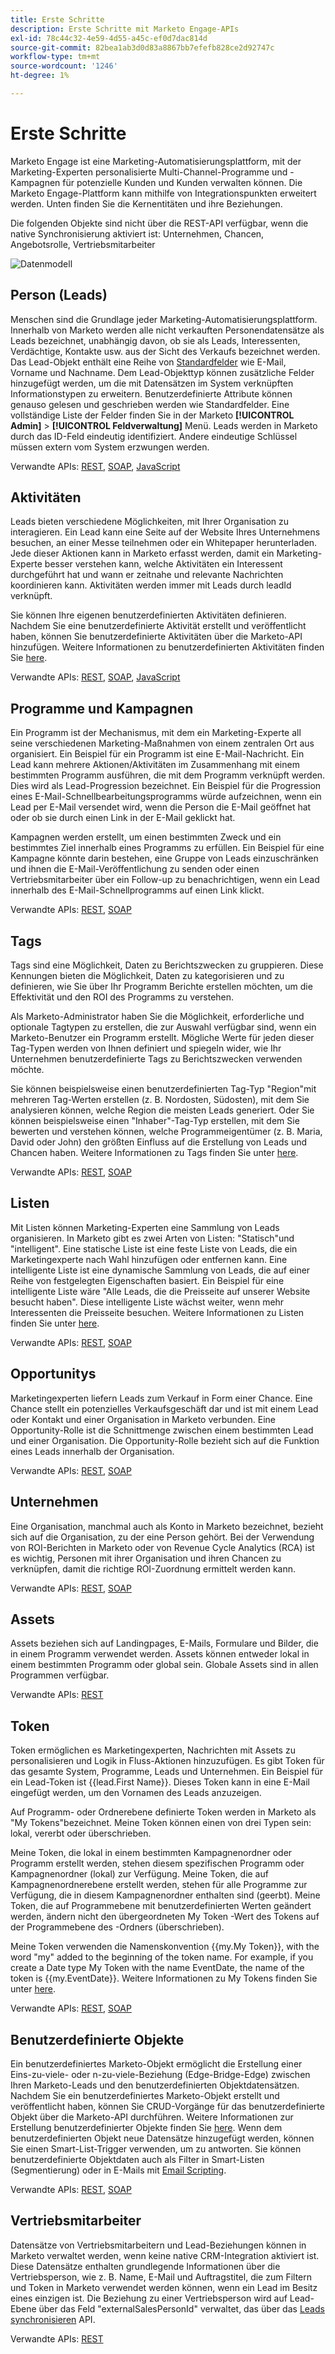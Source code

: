 ```yaml
---
title: Erste Schritte
description: Erste Schritte mit Marketo Engage-APIs
exl-id: 78c44c32-4e59-4d55-a45c-ef0d7dac814d
source-git-commit: 82bea1ab3d0d83a8867bb7efefb828ce2d92747c
workflow-type: tm+mt
source-wordcount: '1246'
ht-degree: 1%

---
```


# Erste Schritte

Marketo Engage ist eine Marketing-Automatisierungsplattform, mit der Marketing-Experten personalisierte Multi-Channel-Programme und -Kampagnen für potenzielle Kunden und Kunden verwalten können. Die Marketo Engage-Plattform kann mithilfe von Integrationspunkten erweitert werden. Unten finden Sie die Kernentitäten und ihre Beziehungen.

Die folgenden Objekte sind nicht über die REST-API verfügbar, wenn die native Synchronisierung aktiviert ist: Unternehmen, Chancen, Angebotsrolle, Vertriebsmitarbeiter

![Datenmodell](assets/data_model.png)

## Person (Leads)

Menschen sind die Grundlage jeder Marketing-Automatisierungsplattform. Innerhalb von Marketo werden alle nicht verkauften Personendatensätze als Leads bezeichnet, unabhängig davon, ob sie als Leads, Interessenten, Verdächtige, Kontakte usw. aus der Sicht des Verkaufs bezeichnet werden. Das Lead-Objekt enthält eine Reihe von [Standardfelder](https://developer.adobe.com/marketo-apis/api/mapi/#tag/Leads/operation/getLeadFieldsUsingGET) wie E-Mail, Vorname und Nachname. Dem Lead-Objekttyp können zusätzliche Felder hinzugefügt werden, um die mit Datensätzen im System verknüpften Informationstypen zu erweitern. Benutzerdefinierte Attribute können genauso gelesen und geschrieben werden wie Standardfelder. Eine vollständige Liste der Felder finden Sie in der Marketo **[!UICONTROL Admin]** > **[!UICONTROL Feldverwaltung]** Menü. Leads werden in Marketo durch das ID-Feld eindeutig identifiziert. Andere eindeutige Schlüssel müssen extern vom System erzwungen werden.

Verwandte APIs: [REST](https://developer.adobe.com/marketo-apis/api/mapi/#tag/Leads), [SOAP](soap-api/leads.md), [JavaScript](javascript-api/lead-tracking.md#lead-tracking-api)

## Aktivitäten

Leads bieten verschiedene Möglichkeiten, mit Ihrer Organisation zu interagieren. Ein Lead kann eine Seite auf der Website Ihres Unternehmens besuchen, an einer Messe teilnehmen oder ein Whitepaper herunterladen. Jede dieser Aktionen kann in Marketo erfasst werden, damit ein Marketing-Experte besser verstehen kann, welche Aktivitäten ein Interessent durchgeführt hat und wann er zeitnahe und relevante Nachrichten koordinieren kann. Aktivitäten werden immer mit Leads durch leadId verknüpft.

Sie können Ihre eigenen benutzerdefinierten Aktivitäten definieren. Nachdem Sie eine benutzerdefinierte Aktivität erstellt und veröffentlicht haben, können Sie benutzerdefinierte Aktivitäten über die Marketo-API hinzufügen. Weitere Informationen zu benutzerdefinierten Aktivitäten finden Sie [here](https://experienceleague.adobe.com/en/docs/marketo/using/product-docs/administration/marketo-custom-activities/understanding-custom-activities).

Verwandte APIs: [REST](https://developer.adobe.com/marketo-apis/api/mapi/#tag/Activities), [SOAP](soap-api/activities.md), [JavaScript](javascript-api/lead-tracking.md#munchkin-behavior)

## Programme und Kampagnen

Ein Programm ist der Mechanismus, mit dem ein Marketing-Experte all seine verschiedenen Marketing-Maßnahmen von einem zentralen Ort aus organisiert. Ein Beispiel für ein Programm ist eine E-Mail-Nachricht. Ein Lead kann mehrere Aktionen/Aktivitäten im Zusammenhang mit einem bestimmten Programm ausführen, die mit dem Programm verknüpft werden. Dies wird als Lead-Progression bezeichnet. Ein Beispiel für die Progression eines E-Mail-Schnellbearbeitungsprogramms würde aufzeichnen, wenn ein Lead per E-Mail versendet wird, wenn die Person die E-Mail geöffnet hat oder ob sie durch einen Link in der E-Mail geklickt hat.

Kampagnen werden erstellt, um einen bestimmten Zweck und ein bestimmtes Ziel innerhalb eines Programms zu erfüllen. Ein Beispiel für eine Kampagne könnte darin bestehen, eine Gruppe von Leads einzuschränken und ihnen die E-Mail-Veröffentlichung zu senden oder einen Vertriebsmitarbeiter über ein Follow-up zu benachrichtigen, wenn ein Lead innerhalb des E-Mail-Schnellprogramms auf einen Link klickt.

Verwandte APIs: [REST](https://developer.adobe.com/marketo-apis/api/mapi/#tag/Campaigns), [SOAP](soap-api/getcampaignsforsource.md)

## Tags

Tags sind eine Möglichkeit, Daten zu Berichtszwecken zu gruppieren. Diese Kennungen bieten die Möglichkeit, Daten zu kategorisieren und zu definieren, wie Sie über Ihr Programm Berichte erstellen möchten, um die Effektivität und den ROI des Programms zu verstehen.

Als Marketo-Administrator haben Sie die Möglichkeit, erforderliche und optionale Tagtypen zu erstellen, die zur Auswahl verfügbar sind, wenn ein Marketo-Benutzer ein Programm erstellt. Mögliche Werte für jeden dieser Tag-Typen werden von Ihnen definiert und spiegeln wider, wie Ihr Unternehmen benutzerdefinierte Tags zu Berichtszwecken verwenden möchte.

Sie können beispielsweise einen benutzerdefinierten Tag-Typ &quot;Region&quot;mit mehreren Tag-Werten erstellen (z. B. Nordosten, Südosten), mit dem Sie analysieren können, welche Region die meisten Leads generiert. Oder Sie können beispielsweise einen &quot;Inhaber&quot;-Tag-Typ erstellen, mit dem Sie bewerten und verstehen können, welche Programmeigentümer (z. B. Maria, David oder John) den größten Einfluss auf die Erstellung von Leads und Chancen haben. Weitere Informationen zu Tags finden Sie unter [here](https://experienceleague.adobe.com/en/docs/marketo/using/product-docs/core-marketo-concepts/programs/working-with-programs/understanding-tags).

Verwandte APIs: [REST](https://developer.adobe.com/marketo-apis/api/asset/), [SOAP](soap-api/gettags.md)

## Listen

Mit Listen können Marketing-Experten eine Sammlung von Leads organisieren. In Marketo gibt es zwei Arten von Listen: &quot;Statisch&quot;und &quot;intelligent&quot;. Eine statische Liste ist eine feste Liste von Leads, die ein Marketingexperte nach Wahl hinzufügen oder entfernen kann. Eine intelligente Liste ist eine dynamische Sammlung von Leads, die auf einer Reihe von festgelegten Eigenschaften basiert. Ein Beispiel für eine intelligente Liste wäre &quot;Alle Leads, die die Preisseite auf unserer Website besucht haben&quot;. Diese intelligente Liste wächst weiter, wenn mehr Interessenten die Preisseite besuchen. Weitere Informationen zu Listen finden Sie unter [here](https://experienceleague.adobe.com/en/docs/marketo/using/home).

Verwandte APIs: [REST](https://developer.adobe.com/marketo-apis/api/asset/#tag/Static-Lists), [SOAP](soap-api/getimporttoliststatus.md)

## Opportunitys

Marketingexperten liefern Leads zum Verkauf in Form einer Chance. Eine Chance stellt ein potenzielles Verkaufsgeschäft dar und ist mit einem Lead oder Kontakt und einer Organisation in Marketo verbunden. Eine Opportunity-Rolle ist die Schnittmenge zwischen einem bestimmten Lead und einer Organisation. Die Opportunity-Rolle bezieht sich auf die Funktion eines Leads innerhalb der Organisation.

Verwandte APIs: [REST](https://developer.adobe.com/marketo-apis/api/mapi/#tag/Opportunities), [SOAP](soap-api/getmobjects.md)

## Unternehmen

Eine Organisation, manchmal auch als Konto in Marketo bezeichnet, bezieht sich auf die Organisation, zu der eine Person gehört. Bei der Verwendung von ROI-Berichten in Marketo oder von Revenue Cycle Analytics (RCA) ist es wichtig, Personen mit ihrer Organisation und ihren Chancen zu verknüpfen, damit die richtige ROI-Zuordnung ermittelt werden kann.

Verwandte APIs: [REST](https://developer.adobe.com/marketo-apis/api/mapi/#tag/Companies), [SOAP](soap-api/leads.md)

## Assets

Assets beziehen sich auf Landingpages, E-Mails, Formulare und Bilder, die in einem Programm verwendet werden. Assets können entweder lokal in einem bestimmten Programm oder global sein. Globale Assets sind in allen Programmen verfügbar.

Verwandte APIs: [REST](https://developer.adobe.com/marketo-apis/api/asset/)

## Token

Token ermöglichen es Marketingexperten, Nachrichten mit Assets zu personalisieren und Logik in Fluss-Aktionen hinzuzufügen. Es gibt Token für das gesamte System, Programme, Leads und Unternehmen. Ein Beispiel für ein Lead-Token ist {{lead.First Name}}. Dieses Token kann in eine E-Mail eingefügt werden, um den Vornamen des Leads anzuzeigen.

Auf Programm- oder Ordnerebene definierte Token werden in Marketo als &quot;My Tokens&quot;bezeichnet. Meine Token können einen von drei Typen sein: lokal, vererbt oder überschrieben.

Meine Token, die lokal in einem bestimmten Kampagnenordner oder Programm erstellt werden, stehen diesem spezifischen Programm oder Kampagnenordner (lokal) zur Verfügung. Meine Token, die auf Kampagnenordnerebene erstellt werden, stehen für alle Programme zur Verfügung, die in diesem Kampagnenordner enthalten sind (geerbt). Meine Token, die auf Programmebene mit benutzerdefinierten Werten geändert werden, ändern nicht den übergeordneten My Token -Wert des Tokens auf der Programmebene des -Ordners (überschrieben).

Meine Token verwenden die Namenskonvention {{my.My Token}}, with the word "my" added to the beginning of the token name. For example, if you create a Date type My Token with the name EventDate, the name of the token is {{my.EventDate}}. Weitere Informationen zu My Tokens finden Sie unter [here](https://experienceleague.adobe.com/en/docs/marketo/using/product-docs/core-marketo-concepts/programs/tokens/understanding-my-tokens-in-a-program).

Verwandte APIs: [REST](https://developer.adobe.com/marketo-apis/api/asset/#tag/Tokens), [SOAP](soap-api/getcampaignsforsource.md)

## Benutzerdefinierte Objekte

Ein benutzerdefiniertes Marketo-Objekt ermöglicht die Erstellung einer Eins-zu-viele- oder n-zu-viele-Beziehung (Edge-Bridge-Edge) zwischen Ihren Marketo-Leads und den benutzerdefinierten Objektdatensätzen. Nachdem Sie ein benutzerdefiniertes Marketo-Objekt erstellt und veröffentlicht haben, können Sie CRUD-Vorgänge für das benutzerdefinierte Objekt über die Marketo-API durchführen. Weitere Informationen zur Erstellung benutzerdefinierter Objekte finden Sie [here](https://experienceleague.adobe.com/en/docs/marketo/using/home). Wenn dem benutzerdefinierten Objekt neue Datensätze hinzugefügt werden, können Sie einen Smart-List-Trigger verwenden, um zu antworten. Sie können benutzerdefinierte Objektdaten auch als Filter in Smart-Listen (Segmentierung) oder in E-Mails mit [Email Scripting](email-scripting.md).

Verwandte APIs: [REST](https://developer.adobe.com/marketo-apis/api/mapi/#tag/Custom-Objects), [SOAP](soap-api/custom-objects.md)

## Vertriebsmitarbeiter

Datensätze von Vertriebsmitarbeitern und Lead-Beziehungen können in Marketo verwaltet werden, wenn keine native CRM-Integration aktiviert ist. Diese Datensätze enthalten grundlegende Informationen über die Vertriebsperson, wie z. B. Name, E-Mail und Auftragstitel, die zum Filtern und Token in Marketo verwendet werden können, wenn ein Lead im Besitz eines einzigen ist. Die Beziehung zu einer Vertriebsperson wird auf Lead-Ebene über das Feld &quot;externalSalesPersonId&quot; verwaltet, das über das [Leads synchronisieren](https://developer.adobe.com/marketo-apis/api/mapi/#tag/Leads/operation/syncLeadUsingPOST) API.

Verwandte APIs: [REST](https://developer.adobe.com/marketo-apis/api/mapi/#tag/Sales-Persons)
